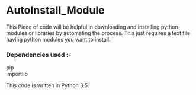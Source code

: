 # AutoInstall_Module
This Piece of code will be helpful in downloading and installing python modules or libraries by automating the process. This just requires a text file having python modules you want to install. 

### Dependencies used :-
pip  
importlib

This code is written in Python 3.5.
